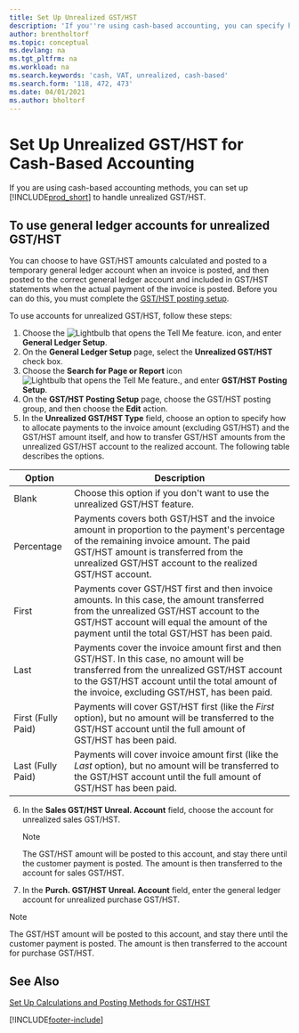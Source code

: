 ```yaml
---
title: Set Up Unrealized GST/HST
description: 'If you''re using cash-based accounting, you can specify how to handle unrealized GST/HST for sales and purchases.'
author: brentholtorf
ms.topic: conceptual
ms.devlang: na
ms.tgt_pltfrm: na
ms.workload: na
ms.search.keywords: 'cash, VAT, unrealized, cash-based'
ms.search.form: '118, 472, 473'
ms.date: 04/01/2021
ms.author: bholtorf
---
```


# <a name="set-up-unrealized-vat-for-cash-based-accounting"></a>Set Up Unrealized GST/HST for Cash-Based Accounting

If you are using cash-based accounting methods, you can set up [!INCLUDE[prod_short](includes/prod_short.md)] to handle unrealized GST/HST.

## <a name="to-use-general-ledger-accounts-for-unrealized-vat"></a>To use general ledger accounts for unrealized GST/HST

You can choose to have GST/HST amounts calculated and posted to a temporary general ledger account when an invoice is posted, and then posted to the correct general ledger account and included in GST/HST statements when the actual payment of the invoice is posted. Before you can do this, you must complete the [GST/HST posting setup](finance-setup-vat.md).

To use accounts for unrealized GST/HST, follow these steps:

1. Choose the ![Lightbulb that opens the Tell Me feature.](media/ui-search/search_small.png "Tell me what you want to do") icon, and enter **General Ledger Setup**.
2. On the **General Ledger Setup** page, select the **Unrealized GST/HST** check box.
3. Choose the **Search for Page or Report** icon ![Lightbulb that opens the Tell Me feature.](media/ui-search/search_small.png "Tell me what you want to do"), and enter **GST/HST Posting Setup**.
4. On the **GST/HST Posting Setup** page, choose the GST/HST posting group, and then choose the **Edit** action.
5. In the **Unrealized GST/HST Type** field, choose an option to specify how to allocate payments to the invoice amount (excluding GST/HST) and the GST/HST amount itself, and how to transfer GST/HST amounts from the unrealized GST/HST account to the realized account. The following table describes the options.

| Option | Description |
| --- | --- |
| Blank | Choose this option if you don't want to use the unrealized GST/HST feature. |
| Percentage | Payments covers both GST/HST and the invoice amount in proportion to the payment's percentage of the remaining invoice amount. The paid GST/HST amount is transferred from the unrealized GST/HST account to the realized GST/HST account. |
| First | Payments cover GST/HST first and then invoice amounts. In this case, the amount transferred from the unrealized GST/HST account to the GST/HST account will equal the amount of the payment until the total GST/HST has been paid. |
| Last | Payments cover the invoice amount first and then GST/HST. In this case, no amount will be transferred from the unrealized GST/HST account to the GST/HST account until the total amount of the invoice, excluding GST/HST, has been paid. |
| First (Fully Paid) | Payments will cover GST/HST first (like the _First_ option), but no amount will be transferred to the GST/HST account until the full amount of GST/HST has been paid. |
| Last (Fully Paid) | Payments will cover invoice amount first (like the _Last_ option), but no amount will be transferred to the GST/HST account until the full amount of GST/HST has been paid. |

6. In the **Sales GST/HST Unreal. Account** field, choose the account for unrealized sales GST/HST.

    > [!NOTE]  
    > The GST/HST amount will be posted to this account, and stay there until the customer payment is posted. The amount is then transferred to the account for sales GST/HST.
7. In the **Purch. GST/HST Unreal. Account** field, enter the general ledger account for unrealized purchase GST/HST.

> [!NOTE]  
> The GST/HST amount will be posted to this account, and stay there until the customer payment is posted. The amount is then transferred to the account for purchase GST/HST.

## <a name="see-also"></a>See Also
[Set Up Calculations and Posting Methods for GST/HST](finance-setup-vat.md)

[!INCLUDE[footer-include](includes/footer-banner.md)]
